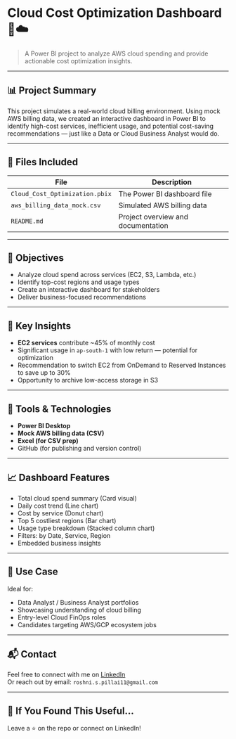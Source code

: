 # Cloud Cost Optimization Dashboard 💸☁️

> A Power BI project to analyze AWS cloud spending and provide actionable cost optimization insights.

---

## 📊 Project Summary

This project simulates a real-world cloud billing environment. Using mock AWS billing data, we created an interactive dashboard in Power BI to identify high-cost services, inefficient usage, and potential cost-saving recommendations — just like a Data or Cloud Business Analyst would do.

---

## 📁 Files Included

| File | Description |
|------|-------------|
| `Cloud_Cost_Optimization.pbix` | The Power BI dashboard file |
| `aws_billing_data_mock.csv` | Simulated AWS billing data |
| `README.md` | Project overview and documentation |

---

## 🎯 Objectives

- Analyze cloud spend across services (EC2, S3, Lambda, etc.)
- Identify top-cost regions and usage types
- Create an interactive dashboard for stakeholders
- Deliver business-focused recommendations

---

## 🧠 Key Insights

- **EC2 services** contribute ~45% of monthly cost
- Significant usage in `ap-south-1` with low return — potential for optimization
- Recommendation to switch EC2 from OnDemand to Reserved Instances to save up to 30%
- Opportunity to archive low-access storage in S3

---

## 💼 Tools & Technologies

- **Power BI Desktop**
- **Mock AWS billing data (CSV)**
- **Excel (for CSV prep)**
- GitHub (for publishing and version control)

---

## 📈 Dashboard Features

- Total cloud spend summary (Card visual)
- Daily cost trend (Line chart)
- Cost by service (Donut chart)
- Top 5 costliest regions (Bar chart)
- Usage type breakdown (Stacked column chart)
- Filters: by Date, Service, Region
- Embedded business insights

---

## 📌 Use Case

Ideal for:
- Data Analyst / Business Analyst portfolios
- Showcasing understanding of cloud billing
- Entry-level Cloud FinOps roles
- Candidates targeting AWS/GCP ecosystem jobs

---

## 📬 Contact

Feel free to connect with me on [LinkedIn](https://www.linkedin.com/in/roshni-pillai-b34315318/)  
Or reach out by email: `roshni.s.pillai11@gmail.com`

---

## 🌟 If You Found This Useful...

Leave a ⭐️ on the repo or connect on LinkedIn!

